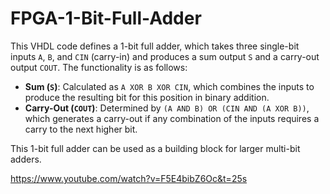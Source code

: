 # FPGA-1-Bit-Full-Adder

This VHDL code defines a 1-bit full adder, which takes three single-bit inputs `A`, `B`, and `CIN` (carry-in) and produces a sum output `S` and a carry-out output `COUT`. The functionality is as follows:

- **Sum (`S`)**: Calculated as `A XOR B XOR CIN`, which combines the inputs to produce the resulting bit for this position in binary addition.
- **Carry-Out (`COUT`)**: Determined by `(A AND B) OR (CIN AND (A XOR B))`, which generates a carry-out if any combination of the inputs requires a carry to the next higher bit.

This 1-bit full adder can be used as a building block for larger multi-bit adders.

https://www.youtube.com/watch?v=F5E4bibZ6Oc&t=25s
